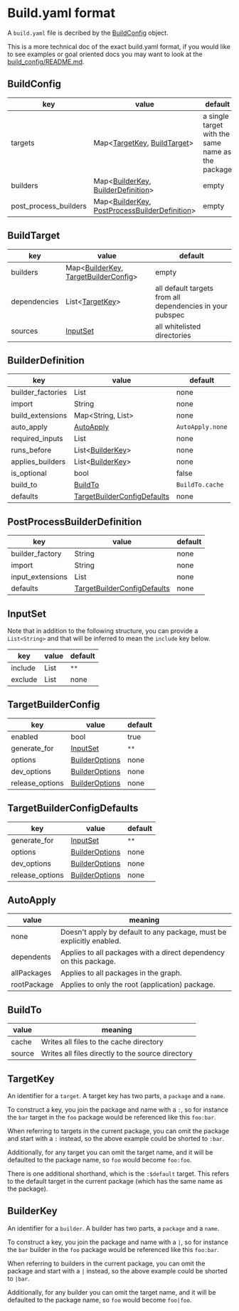 # Build.yaml format

A `build.yaml` file is decribed by the [BuildConfig](#build-config) object.

This is a more technical doc of the exact build.yaml format, if you would like
to see examples or goal oriented docs you may want to look at the
[build_config/README.md](../build_config/README.md).

## BuildConfig

key | value | default
--- | --- | ---
targets | Map<[TargetKey](#target-key), [BuildTarget](#build-target)> | a single target with the same name as the package
builders | Map<[BuilderKey](#builder-key), [BuilderDefinition](#builder-definition)> | empty
post_process_builders | Map<[BuilderKey](#builder-key), [PostProcessBuilderDefinition](#post-process-builder-definition)> | empty

## BuildTarget

key | value | default
--- | --- | ---
builders | Map<[BuilderKey](#builder-key), [TargetBuilderConfig](#target-builder-config)> | empty
dependencies | List<[TargetKey](#target-key)> | all default targets from all dependencies in your pubspec
sources | [InputSet](#input-set) | all whitelisted directories

## BuilderDefinition

key | value | default
--- | --- | ---
builder_factories | List<String> | none
import | String | none
build_extensions | Map<String, List<String>> | none
auto_apply | [AutoApply](#auto-apply) | `AutoApply.none`
required_inputs | List<String> | none
runs_before | List<[BuilderKey](#builder-key)> | none
applies_builders | List<[BuilderKey](#builder-key)> | none
is_optional | bool | false
build_to | [BuildTo](#build-to) | `BuildTo.cache`
defaults | [TargetBuilderConfigDefaults](#target-builder-config-defaults) | none

## PostProcessBuilderDefinition

key | value | default
--- | --- | ---
builder_factory | String | none
import | String | none
input_extensions | List<String> | none
defaults | [TargetBuilderConfigDefaults](#target-builder-config-defaults) | none

## InputSet

Note that in addition to the following structure, you can provide a
`List<String>` and that will be inferred to mean the `include` key below.

key | value | default
--- | --- | ---
include | List<String> | `**`
exclude | List<String> | none

## TargetBuilderConfig

key | value | default
--- | --- | ---
enabled | bool | true
generate_for | [InputSet](#input-set) | `**`
options | [BuilderOptions](#builder-options) | none
dev_options | [BuilderOptions](#builder-options) | none
release_options | [BuilderOptions](#builder-options) | none

## TargetBuilderConfigDefaults

key | value | default
--- | --- | ---
generate_for | [InputSet](#input-set) | `**`
options | [BuilderOptions](#builder-options) | none
dev_options | [BuilderOptions](#builder-options) | none
release_options | [BuilderOptions](#builder-options) | none

## AutoApply

value | meaning
--- | ---
none | Doesn't apply by default to any package, must be explicitly enabled.
dependents | Applies to all packages with a direct dependency on this package.
allPackages | Applies to all packages in the graph.
rootPackage | Applies to only the root (application) package.

## BuildTo

value | meaning
--- | ---
cache | Writes all files to the cache directory
source | Writes all files directly to the source directory


## TargetKey

An identifier for a `target`. A target key has two parts, a `package` and a
`name`.

To construct a key, you join the package and name with a `:`, so for instance
the `bar` target in the `foo` package would be referenced like this `foo:bar`.

When referring to targets in the current package, you can omit the package and
start with a `:` instead, so the above example could be shorted to `:bar`.

Additionally, for any target you can omit the target name, and it will be
defaulted to the package name, so `foo` would become `foo:foo`.

There is one additional shorthand, which is the `:$default` target. This refers
to the default target in the current package (which has the same name as the
package).

## BuilderKey

An identifier for a `builder`. A builder has two parts, a `package` and a
`name`.

To construct a key, you join the package and name with a `|`, so for instance
the `bar` builder in the `foo` package would be referenced like this `foo:bar`.

When referring to builders in the current package, you can omit the package and
start with a `|` instead, so the above example could be shorted to `|bar`.

Additionally, for any builder you can omit the target name, and it will be
defaulted to the package name, so `foo` would become `foo|foo`.
